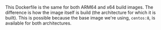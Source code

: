 This Dockerfile is the same for both ARM64 and x64 build images. The difference is how the image itself is
build (the architecture for which it is built). This is possible because the base image we're using,
`centos:8`, is available for both architectures. 